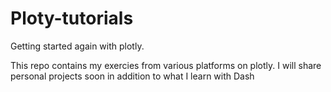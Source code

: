 # Ploty-tutorials
Getting started again with plotly. 

This repo contains my exercies from various platforms on plotly. I will share personal projects soon in addition to what I learn with Dash

